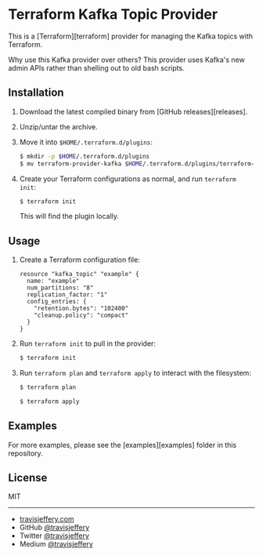 # Terraform Kafka Topic Provider

This is a [Terraform][terraform] provider for managing the Kafka topics with
Terraform.

Why use this Kafka provider over others? This provider uses Kafka's new admin APIs rather than
shelling out to old bash scripts.

## Installation

1. Download the latest compiled binary from [GitHub releases][releases].

1. Unzip/untar the archive.

1. Move it into `$HOME/.terraform.d/plugins`:

    ```sh
    $ mkdir -p $HOME/.terraform.d/plugins
    $ mv terraform-provider-kafka $HOME/.terraform.d/plugins/terraform-provider-kafka
    ```

1. Create your Terraform configurations as normal, and run `terraform init`:

    ```sh
    $ terraform init
    ```

    This will find the plugin locally.


## Usage

1. Create a Terraform configuration file:

    ```hcl
	resource "kafka_topic" "example" {
	  name: "example"
	  num_partitions: "8"
	  replication_factor: "1"
	  config_entries: {
	    "retention.bytes": "102400"
	    "cleanup.policy": "compact"
	  }
	}
    ```

1. Run `terraform init` to pull in the provider:

    ```sh
    $ terraform init
    ```

1. Run `terraform plan` and `terraform apply` to interact with the filesystem:

    ```sh
    $ terraform plan

    $ terraform apply
    ```

## Examples

For more examples, please see the [examples][examples] folder in this
repository.

## License

MIT

---

- [travisjeffery.com](http://travisjeffery.com)
- GitHub [@travisjeffery](https://github.com/travisjeffery)
- Twitter [@travisjeffery](https://twitter.com/travisjeffery)
- Medium [@travisjeffery](https://medium.com/@travisjeffery)
